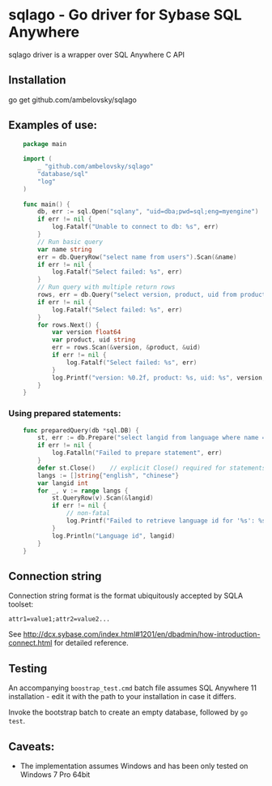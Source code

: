 # sqlago - Go driver for Sybase SQL Anywhere

sqlago driver is a wrapper over SQL Anywhere C API

## Installation
  go get github.com/ambelovsky/sqlago

## Examples of use:
```go
    package main
    
    import (
        _ "github.com/ambelovsky/sqlago"
        "database/sql"
        "log"
    )
    
    func main() {
        db, err := sql.Open("sqlany", "uid=dba;pwd=sql;eng=myengine")
        if err != nil {
            log.Fatalf("Unable to connect to db: %s", err)
        }
        // Run basic query
        var name string
        err = db.QueryRow("select name from users").Scan(&name)
        if err != nil {
            log.Fatalf("Select failed: %s", err)
        }
        // Run query with multiple return rows
        rows, err = db.Query("select version, product, uid from products")
        if err != nil {
            log.Fatalf("Select failed: %s", err)
        }
        for rows.Next() {
            var version float64
            var product, uid string
            err = rows.Scan(&version, &product, &uid)
            if err != nil {
                log.Fatalf("Select failed: %s", err)
            }
            log.Printf("version: %0.2f, product: %s, uid: %s", version, product, name)
        }
    }
```
### Using prepared statements: 
```go
    func preparedQuery(db *sql.DB) {
        st, err := db.Prepare("select langid from language where name = :name")
        if err != nil {
            log.Fatalln("Failed to prepare statement", err)
        }
        defer st.Close()    // explicit Close() required for statements obtained with Prepare()
        langs := []string{"english", "chinese"}
        var langid int
        for _, v := range langs {
            st.QueryRow(v).Scan(&langid)
            if err != nil {
                // non-fatal
                log.Printf("Failed to retrieve language id for '%s': %s", v, err)
            }
            log.Println("Language id", langid)
        }
    }
```

## Connection string

Connection string format is the format ubiquitously accepted by SQLA toolset:

    attr1=value1;attr2=value2...
    
See http://dcx.sybase.com/index.html#1201/en/dbadmin/how-introduction-connect.html for detailed reference.

## Testing

An accompanying `boostrap_test.cmd` batch file assumes SQL Anywhere 11 installation - edit it with the path to your installation
in case it differs.

Invoke the bootstrap batch to create an empty database, followed by `go test`.


## Caveats:
 - The implementation assumes Windows and has been only tested on Windows 7 Pro 64bit

